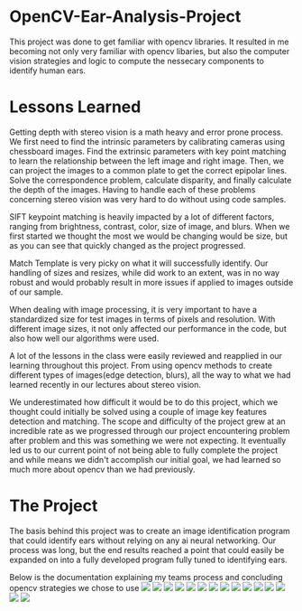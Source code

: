 # OpenCV-Ear-Analysis-Project


This project was done to get familiar with opencv libraries. It resulted in me becoming not only very familiar with opencv libaries, but also the computer vision strategies and logic to compute the nessecary components to identify human ears.
# Lessons Learned
Getting depth with stereo vision is a math heavy and error prone process. We first need to find the intrinsic parameters by calibrating cameras using chessboard images. Find the extrinsic parameters with key point matching to learn the relationship between the left image and right image. Then, we can project the images to a common plate to get the correct epipolar lines. Solve the correspondence problem, calculate disparity, and finally calculate the depth of the images. Having to handle each of these problems concerning stereo vision was very hard to do without using code samples. 


SIFT keypoint matching is heavily impacted by a lot of different factors, ranging from brightness, contrast, color, size of image, and blurs. When we first started we thought the most we would be changing would be size, but as you can see that quickly changed as the project progressed. 


Match Template is very picky on what it will successfully identify. Our handling of sizes and resizes, while did work to an extent, was in no way robust and would probably result in more issues if applied to images outside of our sample. 


When dealing with image processing, it is very important to have a standardized size for test images in terms of pixels and resolution. With different image sizes, it not only affected our performance in the code, but also how well our algorithms were used.


A lot of the lessons in the class were easily reviewed and reapplied in our learning throughout this project. From using opencv methods to create different types of images(edge detection, blurs), all the way to what we had learned recently in our lectures about stereo vision.


We underestimated how difficult it would be to do this project, which we thought could initially be solved using a couple of image key features detection and matching. The scope and difficulty of the project grew at an incredible rate as we progressed through our project encountering problem after problem and this was something we were not expecting. It eventually led us to our current point of not being able to fully complete the project and while means we didn't accomplish our initial goal, we had learned so much more about opencv than we had previously.

 # The Project
The basis behind this project was to create an image identification program that could identify ears without relying on any ai neural networking. Our process was long, but the end results reached a point that could easily be expanded on into a fully developed program fully tuned to identifying ears. 
  
Below is the documentation explaining my teams process and concluding opencv strategies we chose to use
<img src="./Final Project Documentation/Final Project Documentation-1.svg">
<img src="./Final Project Documentation/Final Project Documentation-2.svg">
<img src="./Final Project Documentation/Final Project Documentation-3.svg">
<img src="./Final Project Documentation/Final Project Documentation-4.svg">
<img src="./Final Project Documentation/Final Project Documentation-5.svg">
<img src="./Final Project Documentation/Final Project Documentation-6.svg">
<img src="./Final Project Documentation/Final Project Documentation-7.svg">
<img src="./Final Project Documentation/Final Project Documentation-8.svg">
<img src="./Final Project Documentation/Final Project Documentation-9.svg">
<img src="./Final Project Documentation/Final Project Documentation-10.svg">
<img src="./Final Project Documentation/Final Project Documentation-11.svg">
<img src="./Final Project Documentation/Final Project Documentation-12.svg">
<img src="./Final Project Documentation/Final Project Documentation-13.svg">
<img src="./Final Project Documentation/Final Project Documentation-14.svg">
<img src="./Final Project Documentation/Final Project Documentation-15.svg">

 

